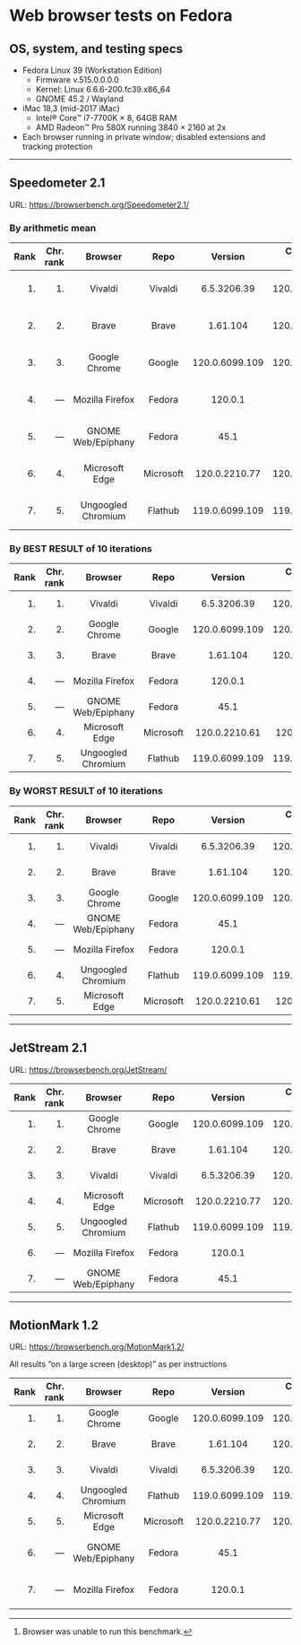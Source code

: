 # Web browser tests on Fedora

## OS, system, and testing specs

- Fedora Linux 39 (Workstation Edition)
  - Firmware v.515.0.0.0.0
  - Kernel: Linux 6.6.6-200.fc39.x86_64
  - GNOME 45.2 / Wayland
- iMac 18,3 (mid-2017 iMac)
  - Intel® Core™ i7-7700K × 8, 64GB RAM
  - AMD Radeon™ Pro 580X running 3840 × 2160 at 2x
- Each browser running in private window; disabled extensions and tracking protection

----

## Speedometer 2.1

URL: https://browserbench.org/Speedometer2.1/

### By arithmetic mean

| Rank | Chr.<br>rank | Browser | Repo | Version | Chromium<br>version | Score | Date |
|--:|--:|:-:|:-:|:-:|:-:|:-:|--:|
| 1. | 1. | Vivaldi | Vivaldi | 6.5.3206.39 | 120.0.6099.121 | 214 ± 8.0 (3.7%) | 2023-12-16 |
| 2. | 2. | Brave | Brave | 1.61.104 | 120.0.6099.115 | 206 ± 5.8 (2.8%) | 2023-12-16 |
| 3. | 3. | Google Chrome | Google | 120.0.6099.109 | 120.0.6099.109 | 206 ± 7.6 (3.7%) | 2023-12-16 |
| 4. | &mdash; | Mozilla Firefox | Fedora | 120.0.1 | &mdash; | 199 ± 9.1 (4.6%) | 2023-12-16 |
| 5. | &mdash; | GNOME Web/Epiphany | Fedora | 45.1 | &mdash; | 183 ± 2.6 (1.4%) | 2023-12-16 |
| 6. | 4. | Microsoft Edge | Microsoft | 120.0.2210.77 | 120.0.6099.110 | 169 ± 4.8 (2.9%) | 2023-12-16 |
| 7. | 5. | Ungoogled Chromium | Flathub | 119.0.6099.109 | 119.0.6099.109 | 166 ± 4.7 (2.9%) | 2023-12-16 |

### By BEST RESULT of 10 iterations

| Rank | Chr.<br>rank | Browser | Repo | Version | Chromium<br>version | Runs/<br>min. | Date |
|--:|--:|:-:|:-:|:-:|:-:|:-:|--:|
| 1. | 1. | Vivaldi | Vivaldi | 6.5.3206.39 | 120.0.6099.121 | 225.4 | 2023-12-16 |
| 2. | 2. | Google Chrome | Google | 120.0.6099.109 | 120.0.6099.109 | 219.7 | 2023-12-16 |
| 3. | 3. | Brave | Brave | 1.61.104 | 120.0.6099.115 | 215.7 | 2023-12-16 |
| 4. | &mdash; | Mozilla Firefox | Fedora | 120.0.1 | &mdash; | 210.8 | 2023-12-16 |
| 5. | &mdash; | GNOME Web/Epiphany | Fedora | 45.1 | &mdash; | 188.5 | 2023-12-16 |
| 6. | 4. | Microsoft Edge | Microsoft | 120.0.2210.61 | 120.0.6099.71  | 175.7 | 2023-12-16 |
| 7. | 5. | Ungoogled Chromium | Flathub | 119.0.6099.109 | 119.0.6099.109 | 173.9 | 2023-12-16 |

### By WORST RESULT of 10 iterations

| Rank | Chr.<br>rank | Browser | Repo | Version | Chromium<br>version | Runs/<br>min. | Date |
|--:|--:|:-:|:-:|:-:|:-:|:-:|--:|
| 1. | 1. | Vivaldi | Vivaldi | 6.5.3206.39 | 120.0.6099.121 | 193.8 | 2023-12-16  |
| 2. | 2. | Brave | Brave | 1.61.104 | 120.0.6099.115 | 187.6 | 2023-12-16 |
| 3. | 3. | Google Chrome | Google | 120.0.6099.109 | 120.0.6099.109 | 180.2 | 2023-12-16 |
| 4. | &mdash; | GNOME Web/Epiphany | Fedora | 45.1 | &mdash; | 178.4 | 2023-12-16 |
| 5. | &mdash; | Mozilla Firefox | Fedora | 120.0.1 | &mdash; | 166.5 | 2023-12-16 |
| 6. | 4. | Ungoogled Chromium | Flathub | 119.0.6099.109 | 119.0.6099.109 | 151.8 | 2023-12-16 |
| 7. | 5. | Microsoft Edge | Microsoft | 120.0.2210.61 | 120.0.6099.71  | 151.3 | 2023-12-16 |

----

## JetStream 2.1

URL: https://browserbench.org/JetStream/

| Rank | Chr.<br>rank | Browser | Repo | Version | Chromium<br>version | Score | Date |
|--:|--:|:-:|:-:|:-:|:-:|:-:|--:|
| 1. | 1. | Google Chrome | Google | 120.0.6099.109 | 120.0.6099.109 | 177.602 | 2023-12-16 |
| 2. | 2. | Brave | Brave | 1.61.104 | 120.0.6099.115 | 176.918 | 2023-12-16 |
| 3. | 3. | Vivaldi | Vivaldi | 6.5.3206.39 | 120.0.6099.121 | 176.908 | 2023-12-16 |
| 4. | 4. | Microsoft Edge | Microsoft | 120.0.2210.77 | 120.0.6099.110 | 174.280 | 2023-12-16 |
| 5. | 5. | Ungoogled Chromium | Flathub | 119.0.6099.109 | 119.0.6099.109 | 169.020 | 2023-12-16 |
| 6. | &mdash; | Mozilla Firefox | Fedora | 120.0.1 | &mdash; | 128.921 | 2023-12-16 |
| 7. | &mdash; | GNOME Web/Epiphany | Fedora | 45.1 | &mdash; | N/A[^DNF] | 2023-12-16 |

[^DNF]: Browser was unable to run this benchmark.

----

## MotionMark 1.2

URL: https://browserbench.org/MotionMark1.2/

All results “on a large screen (desktop)” as per instructions

| Rank | Chr.<br>rank | Browser | Repo | Version | Chromium<br>version | Score | Date |
|--:|--:|:-:|:-:|:-:|:-:|:-:|--:|
| 1. | 1. | Google Chrome | Google | 120.0.6099.109 | 120.0.6099.109 | 2395.40 ± 2.84% | 2023-12-16 |
| 2. | 2. | Brave | Brave | 1.61.104 | 120.0.6099.115 | 979.03 ± 2.69% | 2023-12-16 |
| 3. | 3. | Vivaldi | Vivaldi | 6.5.3206.39 | 120.0.6099.121 | 961.43 ± 2.54% | 2023-12-16 |
| 4. | 4. | Ungoogled Chromium | Flathub | 119.0.6099.109 | 119.0.6099.109 | 852.85 ± 7.82% | 2023-12-16 |
| 5. | 5. | Microsoft Edge | Microsoft | 120.0.2210.77 | 120.0.6099.110 | 843.80 ± 4.70% | 2023-12-16 |
| 6. | &mdash; | GNOME Web/Epiphany | Fedora | 45.1 | &mdash; | 262.30 ± 17.24% | 2023-12-16 |
| 7. | &mdash; | Mozilla Firefox | Fedora | 120.0.1 | &mdash; | 224.02 ± 10.22% | 2023-12-16 |

<!--
----

### *Raw data*

*(Unformatted for Markdown; best viewed in “raw” form on GH/GL.)*

#### Speedometer raw data

Google Chrome v.120.0.6099.109 (Official Build) unknown (64-bit)
2023-12-16
Arithmetic Mean: 206 ± 7.6 (3.7%)
Iteration 1	180.2 runs/min  <-- WORST
Iteration 2	206.2 runs/min
Iteration 3	199.6 runs/min
Iteration 4	213.3 runs/min
Iteration 5	206.5 runs/min
Iteration 6	203.6 runs/min
Iteration 7	219.7 runs/min  <-- BEST
Iteration 8	207.8 runs/min
Iteration 9	213.8 runs/min
Iteration 10	209.1 runs/min

Brave v.1.61.104 Chromium: 120.0.6099.115 (Official Build) (64-bit)
2023-12-16
Arithmetic Mean: 206 ± 5.8 (2.8%)
Iteration 1	187.6 runs/min  <-- WORST
Iteration 2	201.4 runs/min
Iteration 3	201.4 runs/min
Iteration 4	203.1 runs/min
Iteration 5	209.6 runs/min
Iteration 6	215.7 runs/min  <-- BEST
Iteration 7	214.0 runs/min
Iteration 8	209.5 runs/min
Iteration 9	209.0 runs/min
Iteration 10	207.2 runs/min

Microsoft Edge v.120.0.2210.77 (Official build) (64-bit)
Chromium v.120.0.6099.110
2023-12-16
Arithmetic Mean: 169 ± 4.8 (2.9%)
Iteration 1	151.3 runs/min  <-- WORST
Iteration 2	169.8 runs/min
Iteration 3	170.2 runs/min
Iteration 4	170.8 runs/min
Iteration 5	167.2 runs/min
Iteration 6	175.7 runs/min  <-- BEST
Iteration 7	174.7 runs/min
Iteration 8	170.6 runs/min
Iteration 9	168.3 runs/min
Iteration 10	171.8 runs/min

Vivaldi v.6.5.3206.39 (Stable channel) stable (64-bit)
Chromium v.120.0.6099.121
2023-12-16
Arithmetic Mean: 214 ± 8.0 (3.7%)
Iteration 1	193.8 runs/min  <-- WORST
Iteration 2	207.8 runs/min
Iteration 3	209.0 runs/min
Iteration 4	224.9 runs/min
Iteration 5	203.6 runs/min
Iteration 6	209.6 runs/min
Iteration 7	224.8 runs/min
Iteration 8	225.4 runs/min  <-- BEST
Iteration 9	222.2 runs/min
Iteration 10	223.4 runs/min

Ungoogled Chromium v.120.0.6099.109 (Official Build, ungoogled-chromium) (64-bit)
2023-12-16
Arithmetic Mean: 166 ± 4.7 (2.9%)
Iteration 1	151.8 runs/min  <-- WORST
Iteration 2	166.0 runs/min
Iteration 3	165.9 runs/min
Iteration 4	168.5 runs/min
Iteration 5	173.9 runs/min  <-- BEST
Iteration 6	172.2 runs/min
Iteration 7	170.7 runs/min
Iteration 8	168.9 runs/min
Iteration 9	159.8 runs/min
Iteration 10	161.4 runs/min

Mozilla Firefox v.120.0.1 (64-bit)
2023-12-16
Arithmetic Mean: 199 ± 9.1 (4.6%)
Iteration 1	166.5 runs/min  <-- WORST
Iteration 2	204.8 runs/min
Iteration 3	210.8 runs/min  <-- BEST
Iteration 4	201.4 runs/min
Iteration 5	199.0 runs/min
Iteration 6	203.1 runs/min
Iteration 7	201.3 runs/min
Iteration 8	189.8 runs/min
Iteration 9	208.5 runs/min
Iteration 10	203.2 runs/min

GNOME Web/Epiphany v.45.1
2023-12-16
Arithmetic Mean: 183 ± 2.6 (1.4%)
Iteration 1	184.1 runs/min
Iteration 2	179.1 runs/min
Iteration 3	186.4 runs/min
Iteration 4	185.8 runs/min
Iteration 5	179.3 runs/min
Iteration 6	186.9 runs/min
Iteration 7	182.4 runs/min
Iteration 8	178.4 runs/min  <-- WORST
Iteration 9	183.1 runs/min
Iteration 10	188.5 runs/min  <-- BEST


#### JetStream raw data

Google Chrome v.120.0.6099.109 (Official Build) unknown (64-bit)
2023-12-16
Score: 177.602

Brave v.1.61.104 with Chromium: 120.0.6099.115 (Official Build) unknown (64-bit)
2023-12-16
Score: 176.918

Microsoft Edge v.120.0.2210.61 (Official build) (64-bit)
Chromium v.120.0.6099.71
2023-12-16
Score: 174.280

Vivaldi v.6.5.3206.39 (Stable channel) (64-bit)
Chromium v.120.0.6099.121
2023-12-16
Score: 176.908

Ungoogled Chromium v.120.0.6099.109 (Official Build, ungoogled-chromium) (64-bit)
2023-12-16
Score: 169.020

Mozilla Firefox v.120.0.1 (64-bit)
2023-12-16
Score: 128.921

GNOME Web/Epiphany v.45.1
2023-12-16
Score: N/A (hung on the first test and wouldn't proceed)

#### MotionMark raw data

Google Chrome v.120.0.6099.109 (Official Build) unknown (64-bit)
2023-12-16
Score: 2395.40 ± 2.84%

Brave v.1.61.104 with Chromium: 120.0.6099.115 (Official Build) unknown (64-bit)
2023-12-16
Score: 979.03 ± 2.69%

Microsoft Edge v.120.0.2210.61 (Official build) (64-bit)
Chromium v.120.0.6099.71
2023-12-16
Score: 843.80 ± 4.70%

Vivaldi v.6.5.3206.39 (Stable channel) (64-bit)
Chromium v.120.0.6099.121
2023-12-16
Score: 961.43 ± 2.54%

Ungoogled Chromium v.120.0.6099.109 (Official Build, ungoogled-chromium) (64-bit)
2023-12-16
Score: 852.85 ± 7.82%

Mozilla Firefox v.120.0.1 (64-bit)
2023-12-16
Score: 224.02 ± 10.22%

GNOME Web/Epiphany v.45.1
2023-12-16
Score: 262.30 ± 17.24%

-->